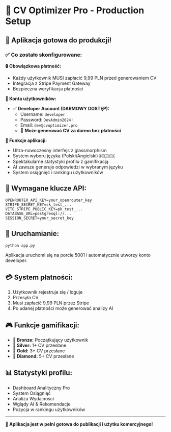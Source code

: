 # 🚀 CV Optimizer Pro - Production Setup

## 🎯 Aplikacja gotowa do produkcji!

### ✅ Co zostało skonfigurowane:

**🔒 Obowiązkowa płatność:**
- Każdy użytkownik MUSI zapłacić 9,99 PLN przed generowaniem CV
- Integracja z Stripe Payment Gateway
- Bezpieczna weryfikacja płatności

**👤 Konta użytkowników:**
- ✅ **Developer Account (DARMOWY DOSTĘP):**
  - Username: `developer`
  - Password: `DevAdmin2024!`
  - Email: `dev@cvoptimizer.pro`
  - 🎯 **Może generować CV za darmo bez płatności**

**🎨 Funkcje aplikacji:**
- Ultra-nowoczesny interfejs z glassmorphism
- System wyboru języka (Polski/Angielski) 🇵🇱🇺🇸
- Spektakularne statystyki profilu z gamifikacją
- AI zawsze generuje odpowiedzi w wybranym języku
- System osiągnięć i rankingu użytkowników

## 🔑 Wymagane klucze API:

```
OPENROUTER_API_KEY=your_openrouter_key
STRIPE_SECRET_KEY=sk_test_...
VITE_STRIPE_PUBLIC_KEY=pk_test_...
DATABASE_URL=postgresql://...
SESSION_SECRET=your_secret_key
```

## 🚀 Uruchamianie:

```bash
python app.py
```

Aplikacja uruchomi się na porcie 5001 i automatycznie utworzy konto developer.

## 💳 System płatności:

1. Użytkownik rejestruje się / loguje
2. Przesyła CV
3. Musi zapłacić 9,99 PLN przez Stripe
4. Po udanej płatności może generować analizy AI

## 🎮 Funkcje gamifikacji:

- **🥉 Bronze:** Początkujący użytkownik
- **🥈 Silver:** 1+ CV przesłane
- **🥇 Gold:** 3+ CV przesłane  
- **💎 Diamond:** 5+ CV przesłane

## 📊 Statystyki profilu:

- Dashboard Analityczny Pro
- System Osiągnięć
- Analiza Wydajności
- Wglądy AI & Rekomendacje
- Pozycja w rankingu użytkowników

---

**🎉 Aplikacja jest w pełni gotowa do publikacji i użytku komercyjnego!**